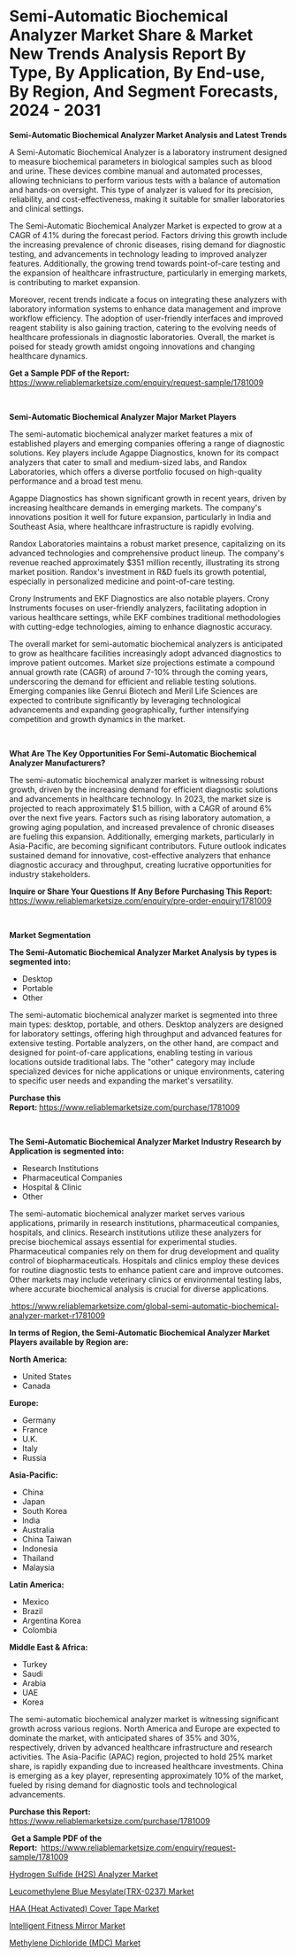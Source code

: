 <p><h1>Semi-Automatic Biochemical Analyzer Market Share & Market New Trends Analysis Report By Type, By Application, By End-use, By Region, And Segment Forecasts, 2024 - 2031</h1></p><p><strong>Semi-Automatic Biochemical Analyzer Market Analysis and Latest Trends</strong></p>
<p><p>A Semi-Automatic Biochemical Analyzer is a laboratory instrument designed to measure biochemical parameters in biological samples such as blood and urine. These devices combine manual and automated processes, allowing technicians to perform various tests with a balance of automation and hands-on oversight. This type of analyzer is valued for its precision, reliability, and cost-effectiveness, making it suitable for smaller laboratories and clinical settings.</p><p>The Semi-Automatic Biochemical Analyzer Market is expected to grow at a CAGR of 4.1% during the forecast period. Factors driving this growth include the increasing prevalence of chronic diseases, rising demand for diagnostic testing, and advancements in technology leading to improved analyzer features. Additionally, the growing trend towards point-of-care testing and the expansion of healthcare infrastructure, particularly in emerging markets, is contributing to market expansion. </p><p>Moreover, recent trends indicate a focus on integrating these analyzers with laboratory information systems to enhance data management and improve workflow efficiency. The adoption of user-friendly interfaces and improved reagent stability is also gaining traction, catering to the evolving needs of healthcare professionals in diagnostic laboratories. Overall, the market is poised for steady growth amidst ongoing innovations and changing healthcare dynamics.</p></p>
<p><strong>Get a Sample PDF of the Report:&nbsp;</strong> <a href="https://www.reliablemarketsize.com/enquiry/request-sample/1781009?utm_campaign=1497&utm_medium=2&utm_source=Github&utm_content=ia&utm_term=13102024&utm_id=semi-automatic-biochemical-analyzer">https://www.reliablemarketsize.com/enquiry/request-sample/1781009</a></p>
<p>&nbsp;</p>
<p><strong>Semi-Automatic Biochemical Analyzer Major Market Players</strong></p>
<p><p>The semi-automatic biochemical analyzer market features a mix of established players and emerging companies offering a range of diagnostic solutions. Key players include Agappe Diagnostics, known for its compact analyzers that cater to small and medium-sized labs, and Randox Laboratories, which offers a diverse portfolio focused on high-quality performance and a broad test menu.</p><p>Agappe Diagnostics has shown significant growth in recent years, driven by increasing healthcare demands in emerging markets. The company's innovations position it well for future expansion, particularly in India and Southeast Asia, where healthcare infrastructure is rapidly evolving. </p><p>Randox Laboratories maintains a robust market presence, capitalizing on its advanced technologies and comprehensive product lineup. The company's revenue reached approximately $351 million recently, illustrating its strong market position. Randox's investment in R&D fuels its growth potential, especially in personalized medicine and point-of-care testing.</p><p>Crony Instruments and EKF Diagnostics are also notable players. Crony Instruments focuses on user-friendly analyzers, facilitating adoption in various healthcare settings, while EKF combines traditional methodologies with cutting-edge technologies, aiming to enhance diagnostic accuracy.</p><p>The overall market for semi-automatic biochemical analyzers is anticipated to grow as healthcare facilities increasingly adopt advanced diagnostics to improve patient outcomes. Market size projections estimate a compound annual growth rate (CAGR) of around 7-10% through the coming years, underscoring the demand for efficient and reliable testing solutions. Emerging companies like Genrui Biotech and Meril Life Sciences are expected to contribute significantly by leveraging technological advancements and expanding geographically, further intensifying competition and growth dynamics in the market.</p></p>
<p>&nbsp;</p>
<p><strong>What Are The Key Opportunities For Semi-Automatic Biochemical Analyzer Manufacturers?</strong></p>
<p><p>The semi-automatic biochemical analyzer market is witnessing robust growth, driven by the increasing demand for efficient diagnostic solutions and advancements in healthcare technology. In 2023, the market size is projected to reach approximately $1.5 billion, with a CAGR of around 6% over the next five years. Factors such as rising laboratory automation, a growing aging population, and increased prevalence of chronic diseases are fueling this expansion. Additionally, emerging markets, particularly in Asia-Pacific, are becoming significant contributors. Future outlook indicates sustained demand for innovative, cost-effective analyzers that enhance diagnostic accuracy and throughput, creating lucrative opportunities for industry stakeholders.</p></p>
<p><strong>Inquire or Share Your Questions If Any Before Purchasing This Report:</strong> <a href="https://www.reliablemarketsize.com/enquiry/pre-order-enquiry/1781009?utm_campaign=1497&utm_medium=2&utm_source=Github&utm_content=ia&utm_term=13102024&utm_id=semi-automatic-biochemical-analyzer">https://www.reliablemarketsize.com/enquiry/pre-order-enquiry/1781009</a></p>
<p>&nbsp;</p>
<p><strong>Market Segmentation</strong></p>
<p><strong>The Semi-Automatic Biochemical Analyzer Market Analysis by types is segmented into:</strong></p>
<p><ul><li>Desktop</li><li>Portable</li><li>Other</li></ul></p>
<p><p>The semi-automatic biochemical analyzer market is segmented into three main types: desktop, portable, and others. Desktop analyzers are designed for laboratory settings, offering high throughput and advanced features for extensive testing. Portable analyzers, on the other hand, are compact and designed for point-of-care applications, enabling testing in various locations outside traditional labs. The "other" category may include specialized devices for niche applications or unique environments, catering to specific user needs and expanding the market's versatility.</p></p>
<p><strong>Purchase this Report:&nbsp;</strong><a href="https://www.reliablemarketsize.com/purchase/1781009?utm_campaign=1497&utm_medium=2&utm_source=Github&utm_content=ia&utm_term=13102024&utm_id=semi-automatic-biochemical-analyzer">https://www.reliablemarketsize.com/purchase/1781009</a></p>
<p>&nbsp;</p>
<p><strong>The Semi-Automatic Biochemical Analyzer Market Industry Research by Application is segmented into:</strong></p>
<p><ul><li>Research Institutions</li><li>Pharmaceutical Companies</li><li>Hospital & Clinic</li><li>Other</li></ul></p>
<p><p>The semi-automatic biochemical analyzer market serves various applications, primarily in research institutions, pharmaceutical companies, hospitals, and clinics. Research institutions utilize these analyzers for precise biochemical assays essential for experimental studies. Pharmaceutical companies rely on them for drug development and quality control of biopharmaceuticals. Hospitals and clinics employ these devices for routine diagnostic tests to enhance patient care and improve outcomes. Other markets may include veterinary clinics or environmental testing labs, where accurate biochemical analysis is crucial for diverse applications.</p></p>
<p><a href="https://www.reliablemarketsize.com/global-semi-automatic-biochemical-analyzer-market-r1781009?utm_campaign=1497&utm_medium=2&utm_source=Github&utm_content=ia&utm_term=13102024&utm_id=semi-automatic-biochemical-analyzer">&nbsp;https://www.reliablemarketsize.com/global-semi-automatic-biochemical-analyzer-market-r1781009</a></p>
<p><strong>In terms of Region, the Semi-Automatic Biochemical Analyzer Market Players available by Region are:</strong></p>
<p>
    <p> <strong> North America: </strong>
        <ul>
            <li>United States</li>
            <li>Canada</li>
        </ul>
        </p> 
    <p> <strong> Europe: </strong>
        <ul>
            <li>Germany</li>
            <li>France</li>
            <li>U.K.</li>
            <li>Italy</li>
            <li>Russia</li>
        </ul>
        </p> 
    <p> <strong> Asia-Pacific: </strong>
        <ul>
            <li>China</li>
            <li>Japan</li>
            <li>South Korea</li>
            <li>India</li>
            <li>Australia</li>
            <li>China Taiwan</li>
            <li>Indonesia</li>
            <li>Thailand</li>
            <li>Malaysia</li>
        </ul>
        </p> 
    <p> <strong> Latin America: </strong>
        <ul>
            <li>Mexico</li>
            <li>Brazil</li>
            <li>Argentina Korea</li>
            <li>Colombia</li>
        </ul>
        </p> 
    <p> <strong> Middle East & Africa: </strong>
        <ul>
            <li>Turkey</li>
            <li>Saudi</li>
            <li>Arabia</li>
            <li>UAE</li>
            <li>Korea</li>
        </ul>
    </p>
    </p>
<p><p>The semi-automatic biochemical analyzer market is witnessing significant growth across various regions. North America and Europe are expected to dominate the market, with anticipated shares of 35% and 30%, respectively, driven by advanced healthcare infrastructure and research activities. The Asia-Pacific (APAC) region, projected to hold 25% market share, is rapidly expanding due to increased healthcare investments. China is emerging as a key player, representing approximately 10% of the market, fueled by rising demand for diagnostic tools and technological advancements.</p></p>
<p><strong>Purchase this Report: </strong><a href="https://www.reliablemarketsize.com/purchase/1781009?utm_campaign=1497&utm_medium=2&utm_source=Github&utm_content=ia&utm_term=13102024&utm_id=semi-automatic-biochemical-analyzer">https://www.reliablemarketsize.com/purchase/1781009</a></p>
<p>&nbsp;<strong>Get a Sample PDF of the Report:&nbsp;&nbsp;</strong><a href="https://www.reliablemarketsize.com/enquiry/request-sample/1781009?utm_campaign=1497&utm_medium=2&utm_source=Github&utm_content=ia&utm_term=13102024&utm_id=semi-automatic-biochemical-analyzer">https://www.reliablemarketsize.com/enquiry/request-sample/1781009</a></p>
<p><strong></strong></p>
<p><p><a href="https://www.linkedin.com/pulse/hydrogen-sulfide-h2s-analyzer-market-global-trends-forecast-zy6de?utm_campaign=1497&utm_medium=2&utm_source=Github&utm_content=ia&utm_term=13102024&utm_id=semi-automatic-biochemical-analyzer">Hydrogen Sulfide (H2S) Analyzer Market</a></p><p><a href="https://www.linkedin.com/pulse/sustainability-trends-leucomethylene-blue-mesylatetrx-0237-4p2ze?utm_campaign=1497&utm_medium=2&utm_source=Github&utm_content=ia&utm_term=13102024&utm_id=semi-automatic-biochemical-analyzer">Leucomethylene Blue Mesylate(TRX-0237) Market</a></p><p><a href="https://www.linkedin.com/pulse/top-trends-transforming-haa-heat-activated-cover-tape-market-vj6te?utm_campaign=1497&utm_medium=2&utm_source=Github&utm_content=ia&utm_term=13102024&utm_id=semi-automatic-biochemical-analyzer">HAA (Heat Activated) Cover Tape Market</a></p><p><a href="https://www.linkedin.com/pulse/evolution-intelligent-fitness-mirror-market-key-shifts-from-fujdc?utm_campaign=1497&utm_medium=2&utm_source=Github&utm_content=ia&utm_term=13102024&utm_id=semi-automatic-biochemical-analyzer">Intelligent Fitness Mirror Market</a></p><p><a href="https://www.linkedin.com/pulse/methylene-dichloride-mdc-market-emerging-trends-future-prospects-ooazf?utm_campaign=1497&utm_medium=2&utm_source=Github&utm_content=ia&utm_term=13102024&utm_id=semi-automatic-biochemical-analyzer">Methylene Dichloride (MDC) Market</a></p></p>